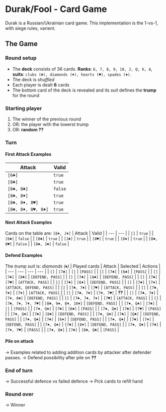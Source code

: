 # Durak/Fool - Card Game
Durak is a Russian/Ukrainian card game. This implementation is the 1-vs-1, with siege rules, varient.

## The Game

### Round setup
* The **deck** consists of 36 cards. **Ranks**: `6, 7, 8, 9, 10, J, Q, K, A`, **suits**: `clubs (♣), diamonds (♦), hearts (♥), spades (♠)`.
* The deck is *shuffled*
* Each player is dealt **6** cards
* The bottom card of the deck is revealed and its *suit* defines the **trump** for the round

### Starting player
1. The winner of the previous round
2. OR: the player with the lowerst trump
3. OR: **random ??**

### Turn

#### First Attack Examples
| Attack | Valid |
| --- | --- |
| `[6♣]` | `true` |
| `[8♣]` | `true` |
| `[6♣, 8♣]` | `false` |
| `[8♣, 8♦]` | `true` |
| `[8♣, 8♦, 8♥]` | `true` |
| `[8♣, 8♦, 8♥, 8♠]` | `true` |

#### Next Attack Examples
Cards on the table are: `[8♦, J♦]`
| Attack | Valid |
| --- | --- |
| `[]` | `true` |
| `[6♣]` | `false` |
| `[8♣]` | `true` |
| `[J♣]` | `true` |
| `[8♥]` | `true` |
| `[8♠]` | `true` |
| `[8♣, 8♥]` | `false` |
| `[8♣, J♣]` | `false` |

#### Defend Examples
The *trump suit* is: *diamonds (♦)*
| Played cards | Attack | Selected | Actions |
| --- | --- | --- | --- |
| `[]` | `[7♣]` | `[]` | `[PASS]` |
| `[]` | `[7♣]` | `[6♣]` | `[PASS]` |
| `[]` | `[7♣]` | `[8♣]` | `[DEFEND, PASS]` |
| `[]` | `[7♣]` | `[A♣]` | `[DEFEND, PASS]` |
| `[]` | `[7♣]` | `[7♥]` | `[ATTACK, PASS]` |
| `[]` | `[7♣]` | `[6♦]` | `[DEFEND, PASS]` |
| `[]` | `[7♣]` | `[7♦]` | `[ATTACK, DEFEND, PASS]` |
| `[]` | `[7♣, 7♠]` | `[7♥]` | `[ATTACK, PASS]` |
| `[]` | `[7♣, 7♠]` | `[7♦]` | `[ATTACK, PASS]` |
| `[]` | `[7♣, 7♠]` | `[7♦, 7♥]` | **??** |
| `[]` | `[7♣, 7♠]` | `[7♦, 8♣]` | `[DEFEND, PASS]` |
| `[]` | `[7♣, 7♠, 7♦]` | `[7♥]` | `[ATTACK, PASS]` |
| `[]` | `[7♣, 7♠, 7♦, 7♥]` | `[8♣, 9♠, 8♦, 10♦]` | `[DEFEND, PASS]` |
| `[7♠, Q♠]` | `[7♣]` | `[]` | `[PASS]` |
| `[7♠, Q♠]` | `[7♣]` | `[6♣]` | `[PASS]` |
| `[7♠, Q♠]` | `[7♣]` | `[7♥]` | `[PASS]` |
| `[7♠, Q♠]` | `[7♣]` | `[8♣]` | `[DEFEND, PASS]` |
| `[7♠, Q♠]` | `[7♣]` | `[Q♣]` | `[DEFEND, PASS]` |
| `[7♠, Q♠]` | `[7♣]` | `[6♦]` | `[DEFEND, PASS]` |
| `[7♠, Q♠]` | `[7♣]` | `[7♦]` | `[DEFEND, PASS]` |
| `[7♠, Q♠]` | `[7♣]` | `[8♦]` | `[DEFEND, PASS]` |
| `[7♠, Q♠]` | `[7♣]` | `[7♦, 7♥]` | `[PASS]` |
| `[7♠, Q♠]` | `[7♣]` | `[8♣, Q♣]` | `[PASS]` |

#### Pile on attack
-> Examples related to adding addition cards by attacker after defender passes.
-> Defend possibility after pile on **??**

### End of turn
-> Successful defence vs failed defence
-> Pick cards to refill hand

### Round over
-> Winner

